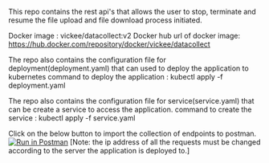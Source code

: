 This repo contains the rest api's that allows the user to stop, terminate and resume the file upload and file download process initiated.

Docker image : vickee/datacollect:v2
Docker hub url of docker image: https://hub.docker.com/repository/docker/vickee/datacollect

The repo also contains the configuration file for deployment(deployment.yaml) that can used to deploy the application to kubernetes
command to deploy the application : kubectl apply -f deployment.yaml

The repo also contains the configuration file for service(service.yaml) that can be create a service to access the application.
command to create the service : kubectl apply -f service.yaml

Click on the below button to import the collection of endpoints to postman.
[![Run in Postman](https://run.pstmn.io/button.svg)](https://app.getpostman.com/run-collection/ee70573e05bd7e0c3b02)
[Note: the ip address of all the requests must be changed according to the server the application is deployed to.]